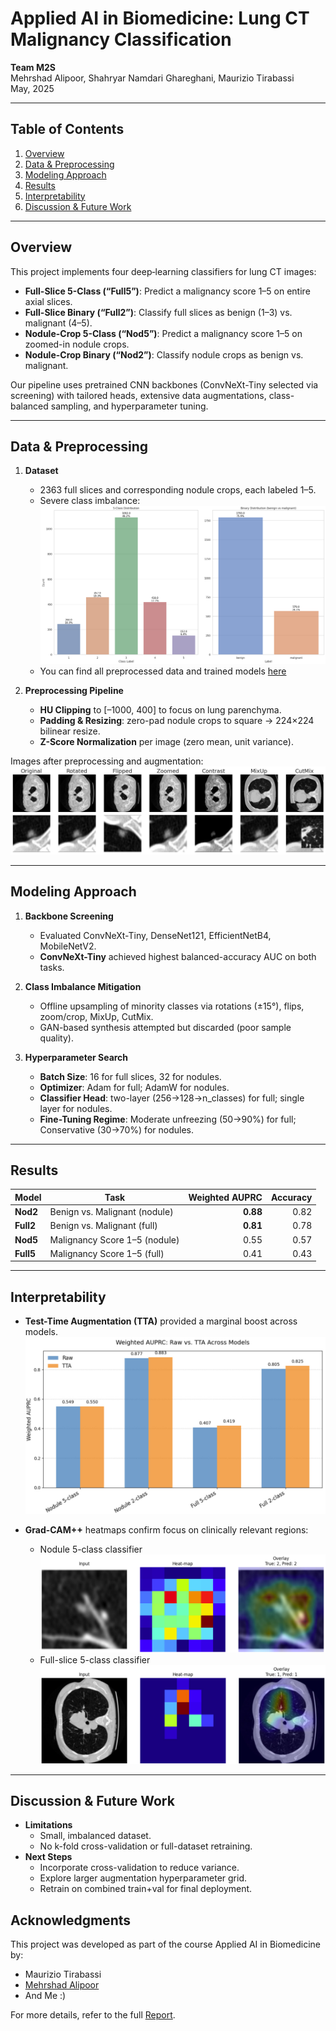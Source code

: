 # Applied AI in Biomedicine: Lung CT Malignancy Classification

**Team M2S**  
Mehrshad Alipoor, Shahryar Namdari Ghareghani, Maurizio Tirabassi  
May, 2025

---

## Table of Contents

1. [Overview](#overview)  
2. [Data & Preprocessing](#data--preprocessing)  
3. [Modeling Approach](#modeling-approach)  
4. [Results](#results)  
5. [Interpretability](#interpretability)  
6. [Discussion & Future Work](#discussion--future-work)  

---

## Overview

This project implements four deep‐learning classifiers for lung CT images:

- **Full-Slice 5-Class (“Full5”)**: Predict a malignancy score 1–5 on entire axial slices.  
- **Full-Slice Binary (“Full2”)**: Classify full slices as benign (1–3) vs. malignant (4–5).  
- **Nodule-Crop 5-Class (“Nod5”)**: Predict a malignancy score 1–5 on zoomed-in nodule crops.  
- **Nodule-Crop Binary (“Nod2”)**: Classify nodule crops as benign vs. malignant.  

Our pipeline uses pretrained CNN backbones (ConvNeXt-Tiny selected via screening) with tailored heads, extensive data augmentations, class-balanced sampling, and hyperparameter tuning.

---

## Data & Preprocessing

1. **Dataset**  
   - 2363 full slices and corresponding nodule crops, each labeled 1–5.  
   - Severe class imbalance:
     ![Fig. 1: Example Preprocessing](images/class_distribution.png)
   - You can find all preprocessed data and trained models [here](https://www.kaggle.com/datasets/shahryarnamdari/ai-in-biomed-dataset-lung)

2. **Preprocessing Pipeline**  
   - **HU Clipping** to [–1000, 400] to focus on lung parenchyma.  
   - **Padding & Resizing**: zero-pad nodule crops to square → 224×224 bilinear resize.  
   - **Z-Score Normalization** per image (zero mean, unit variance).

Images after preprocessing and augmentation:
![Fig. 1: Example Preprocessing](images/augmentations.png)

---

## Modeling Approach

1. **Backbone Screening**  
   - Evaluated ConvNeXt-Tiny, DenseNet121, EfficientNetB4, MobileNetV2.  
   - **ConvNeXt-Tiny** achieved highest balanced-accuracy AUC on both tasks.

2. **Class Imbalance Mitigation**  
   - Offline upsampling of minority classes via rotations (±15°), flips, zoom/crop, MixUp, CutMix.  
   - GAN-based synthesis attempted but discarded (poor sample quality).

3. **Hyperparameter Search**  
   - **Batch Size**: 16 for full slices, 32 for nodules.  
   - **Optimizer**: Adam for full; AdamW for nodules.  
   - **Classifier Head**: two-layer (256→128→n_classes) for full; single layer for nodules.  
   - **Fine-Tuning Regime**: Moderate unfreezing (50→90%) for full; Conservative (30→70%) for nodules.

---

## Results

| Model                    | Task                            | Weighted AUPRC | Accuracy          |
|--------------------------|---------------------------------|---------------:|------------------:|
| **Nod2**   | Benign vs. Malignant (nodule)   | **0.88**       | 0.82            |
| **Full2** | Benign vs. Malignant (full)    | **0.81**       | 0.78            |
| **Nod5**  | Malignancy Score 1–5 (nodule)   | 0.55           | 0.57            |
| **Full5**| Malignancy Score 1–5 (full)    | 0.41           | 0.43            |

---

## Interpretability

- **Test-Time Augmentation (TTA)** provided a marginal boost across models.
  ![Grad-CAM++ on Nod2](images/tta.jpg)  
- **Grad-CAM++** heatmaps confirm focus on clinically relevant regions:

  - Nodule 5-class classifier  
    ![Grad-CAM++ on Nod2](images/nod5cam.jpg)  
  - Full-slice 5-class classifier  
    ![Grad-CAM++ on Full2](images/full5cam.jpg)  

---

## Discussion & Future Work

- **Limitations**  
  - Small, imbalanced dataset.  
  - No k-fold cross-validation or full-dataset retraining.  
- **Next Steps**  
  - Incorporate cross-validation to reduce variance.  
  - Explore larger augmentation hyperparameter grid.  
  - Retrain on combined train+val for final deployment.

## Acknowledgments
This project was developed as part of the course Applied AI in Biomedicine by:
- Maurizio Tirabassi
- [Mehrshad Alipoor]([https://github.com/Fede411](https://github.com/MehrshadAlipoor))
- And Me :)

For more details, refer to the full [Report](./report.pdf).
